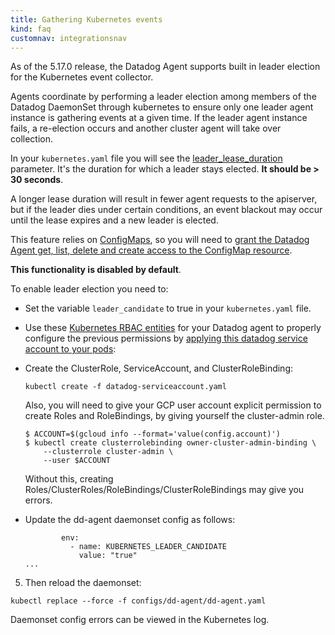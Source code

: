 ```yaml
---
title: Gathering Kubernetes events
kind: faq
customnav: integrationsnav
---
```


As of the 5.17.0 release, the Datadog Agent supports built in leader election for the Kubernetes event collector.

Agents coordinate by performing a leader election among members of the Datadog DaemonSet through kubernetes to ensure only one leader agent instance is gathering events at a given time. If the leader agent instance fails, a re-election occurs and another cluster agent will take over collection.

In your `kubernetes.yaml` file you will see the [leader_lease_duration](https://github.com/DataDog/integrations-core/blob/master/kubernetes/conf.yaml.example#L118) parameter. It's the duration for which a leader stays elected. **It should be > 30 seconds**.

A longer lease duration will result in fewer agent requests to the apiserver, but if the leader dies under certain conditions, an event blackout may occur until the lease expires and a new leader is elected.

This feature relies on [ConfigMaps](https://kubernetes.io/docs/api-reference/v1.7/#configmap-v1-core), so you will need to [grant the Datadog Agent get, list, delete and create access to the ConfigMap resource](/integrations/faq/using-rbac-permission-with-your-kubernetes-integration).

**This functionality is disabled by default**.

To enable leader election you need to:

* Set the variable `leader_candidate` to true in your `kubernetes.yaml` file.

* Use these [Kubernetes RBAC entities](/integrations/faq/using-rbac-permission-with-your-kubernetes-integration) for your Datadog agent to properly configure the previous permissions by [applying this datadog service account to your pods](https://kubernetes.io/docs/tasks/configure-pod-container/configure-service-account/):

* Create the ClusterRole, ServiceAccount, and ClusterRoleBinding:
  ```
  kubectl create -f datadog-serviceaccount.yaml
  ```
  Also, you will need to give your GCP user account explicit permission to create Roles and RoleBindings, by giving yourself the cluster-admin role.
  ```
  $ ACCOUNT=$(gcloud info --format='value(config.account)')
  $ kubectl create clusterrolebinding owner-cluster-admin-binding \
      --clusterrole cluster-admin \
      --user $ACCOUNT
  ```
  Without this, creating Roles/ClusterRoles/RoleBindings/ClusterRoleBindings may give you errors.

* Update the dd-agent daemonset config as follows:
  ```
          env:
            - name: KUBERNETES_LEADER_CANDIDATE
              value: "true"
  ...
  ```

5. Then reload the daemonset:
  ```
  kubectl replace --force -f configs/dd-agent/dd-agent.yaml
  ```

Daemonset config errors can be viewed in the Kubernetes log.
